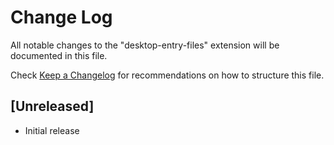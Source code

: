 # Change Log

All notable changes to the "desktop-entry-files" extension will be documented in this file.

Check [Keep a Changelog](http://keepachangelog.com/) for recommendations on how to structure this file.

## [Unreleased]

- Initial release